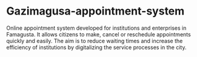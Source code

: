 # Gazimagusa-appointment-system
Online appointment system developed for institutions and enterprises in Famagusta. It allows citizens to make, cancel or reschedule appointments quickly and easily. The aim is to reduce waiting times and increase the efficiency of institutions by digitalizing the service processes in the city.
